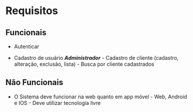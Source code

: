 # Requisitos

## Funcionais

* Autenticar 
- Cadastro de usuário ***Administrador***
        - Cadastro de cliente (cadastro, alteração, exclusão, lista)
        - Busca por cliente cadastrados

## Não Funcionais

* O Sistema deve funcionar na web quanto em app móvel
        - Web, Android e IOS
        - Deve utilizar tecnologia livre
